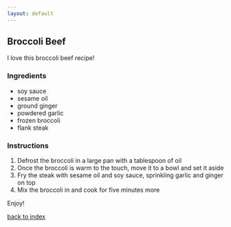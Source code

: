 ```yaml
---
layout: default
---
```


<!---
This is a comment. Note the triple dash to start, but double to end
-->

## Broccoli Beef
<!---
Put your name or github username somewhere
usernam: rlb7543
-->

I love this broccoli beef recipe!

### Ingredients
- soy sauce
- sesame oil
- ground ginger
- powdered garlic
- frozen broccoli
- flank steak

### Instructions
1. Defrost the broccoli in a large pan with a tablespoon of oil
2. Once the broccoli is warm to the touch, move it to a bowl and set it aside
3. Fry the steak with sesame oil and soy sauce, sprinkling garlic and ginger on top
4. Mix the broccoli in and cook for five minutes more

Enjoy!

<!--
Keep this link to return to the index
-->
[back to index](../)